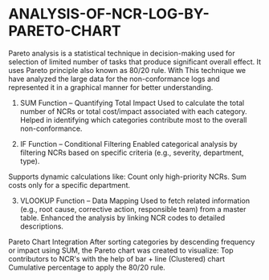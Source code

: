# ANALYSIS-OF-NCR-LOG-BY-PARETO-CHART
 Pareto analysis is a statistical technique in decision-making used for selection of limited number of tasks that produce significant overall effect. It uses Pareto principle also known as 80/20 rule. With This technique we have analyzed the large data for the non-conformance logs and represented it in a graphical manner for better understanding.

1. SUM Function – Quantifying Total Impact
Used to calculate the total number of NCRs or total cost/impact associated with each category. 
Helped in identifying which categories contribute most to the overall non-conformance.

2. IF Function – Conditional Filtering
Enabled categorical analysis by filtering NCRs based on specific criteria (e.g., severity, department, type).

Supports dynamic calculations like:
Count only high-priority NCRs.
Sum costs only for a specific department.

3. VLOOKUP Function – Data Mapping
Used to fetch related information (e.g., root cause, corrective action, responsible team) from a master table.
Enhanced the analysis by linking NCR codes to detailed descriptions.

Pareto Chart Integration
After sorting categories by descending frequency or impact using SUM, the Pareto chart was created to visualize:
Top contributors to NCR's with the help of bar + line (Clustered) chart 
Cumulative percentage to apply the 80/20 rule.
